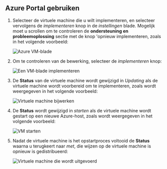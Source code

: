 ## <a name="use-the-azure-portal"></a>Azure Portal gebruiken
1. Selecteer de virtuele machine die u wilt implementeren, en selecteer vervolgens de *implementeren* knop in de *instellingen* blade. Mogelijk moet u scrollen om te controleren de **ondersteuning en probleemoplossing** sectie met de knop 'opnieuw implementeren, zoals in het volgende voorbeeld:
   
    ![Azure VM-blade](./media/virtual-machines-common-redeploy-to-new-node/vmoverview.png)
2. Om te controleren van de bewerking, selecteer de *implementeren* knop:
   
    ![Een VM-blade implementeren](./media/virtual-machines-common-redeploy-to-new-node/redeployvm.png)
3. De **Status** van de virtuele machine wordt gewijzigd in *Updating* als de virtuele machine wordt voorbereid om te implementeren, zoals wordt weergegeven in het volgende voorbeeld:
   
    ![Virtuele machine bijwerken](./media/virtual-machines-common-redeploy-to-new-node/vmupdating.png)
4. De **Status** wordt gewijzigd in *starten* als de virtuele machine wordt gestart op een nieuwe Azure-host, zoals wordt weergegeven in het volgende voorbeeld:
   
    ![VM starten](./media/virtual-machines-common-redeploy-to-new-node/vmstarting.png)
5. Nadat de virtuele machine is het opstartproces voltooid de **Status** waarna u terugkeert naar *met*, die wijzen op de virtuele machine is opnieuw is gedistribueerd:
   
    ![Virtuele machine die wordt uitgevoerd](./media/virtual-machines-common-redeploy-to-new-node/vmrunning.png)

